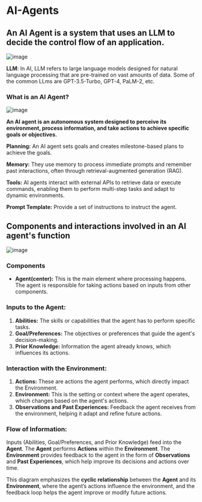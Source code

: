 # AI-Agents

## An AI Agent is a system that uses an LLM to decide the control flow of an application.

![image](https://github.com/user-attachments/assets/1976a8de-9b47-4455-b9c6-5b5198323151)


**LLM**: In AI, LLM refers to large language models designed for natural language processing that are pre-trained on vast amounts of data. Some of the common LLms are GPT-3.5-Turbo, GPT-4, PaLM-2, etc.

### What is an AI Agent?
![image](https://github.com/user-attachments/assets/6b208e0e-7a53-42f3-997d-3e416bfd92f8)

**An AI agent is an autonomous system designed to perceive its environment, process information, and take actions to achieve specific goals or objectives.**

**Planning:** An AI agent sets goals and creates milestone-based plans to achieve the goals.

**Memory:** They use memory to process immediate prompts and remember past interactions, often through retrieval-augmented generation (RAG).

**Tools:** AI agents interact with external APIs to retrieve data or execute commands, enabling them to perform multi-step tasks and adapt to dynamic environments.

**Prompt Template:** Provide a set of instructions to instruct the agent.

## Components and interactions involved in an AI agent's function
![image](https://github.com/user-attachments/assets/d1fbd1c2-db4e-4342-b702-769c5c8afba4)


### Components
- **Agent(center):** This is the main element where processing happens. The agent is responsible for taking actions based on inputs from other components.

### Inputs to the Agent:

1. **Abilities:** The skills or capabilities that the agent has to perform specific tasks.
2. **Goal/Preferences:** The objectives or preferences that guide the agent's decision-making.
3. **Prior Knowledge:** Information the agent already knows, which influences its actions.

### Interaction with the Environment:
1. **Actions:** These are actions the agent performs, which directly impact the Environment.
2. **Environment:** This is the setting or context where the agent operates, which changes based on the agent's actions.
3. **Observations and Past Experiences:** Feedback the agent receives from the environment, helping it adapt and refine future actions.

### Flow of Information:
Inputs (Abilities, Goal/Preferences, and Prior Knowledge) feed into the **Agent**.
The **Agent** performs **Actions** within the **Environment**.
The **Environment** provides feedback to the agent in the form of **Observations** and **Past Experiences**, which help improve its decisions and actions over time.

This diagram emphasizes the **cyclic relationship** between the **Agent** and its **Environment**, where the agent’s actions influence the environment, and the feedback loop helps the agent improve or modify future actions.

